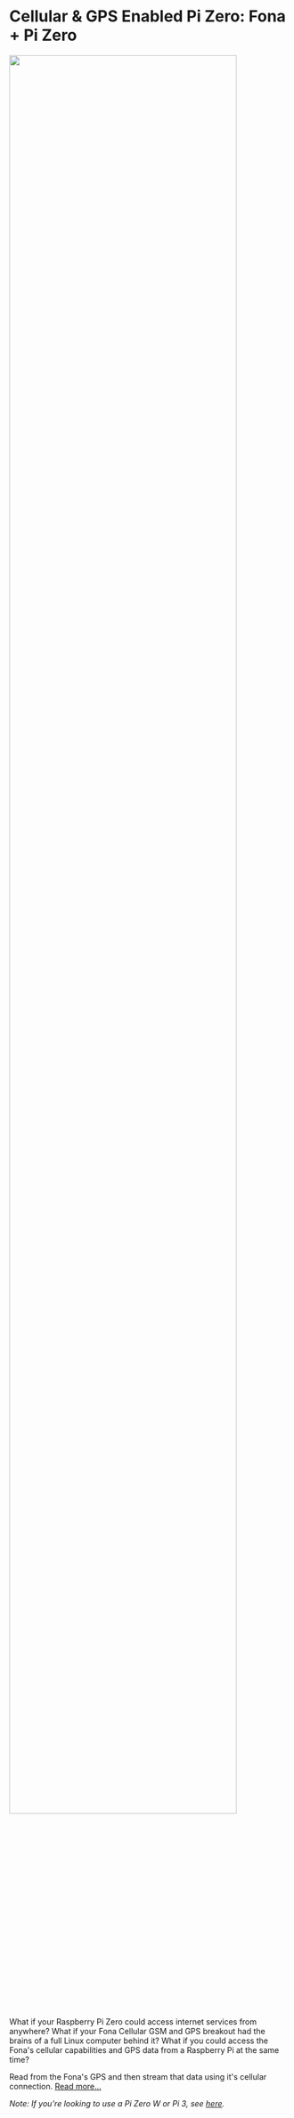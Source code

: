 # Cellular & GPS Enabled Pi Zero: Fona + Pi Zero

<img src="https://cloud.githubusercontent.com/assets/10930201/17076350/319370a0-5065-11e6-9124-49a853b3ece5.png" width="90%">

What if your Raspberry Pi Zero could access internet services from anywhere? What if your Fona Cellular GSM and GPS breakout had the brains of a full Linux computer behind it? What if you could access the Fona's cellular capabilities and GPS data from a Raspberry Pi at the same time?

Read from the Fona's GPS and then stream that data using it's cellular connection. [Read more...](https://github.com/InitialState/fona-pi-zero/wiki)

_Note: If you're looking to use a Pi Zero W or Pi 3, see [here](https://github.com/initialstate/fona-raspberry-pi-3/wiki)._
